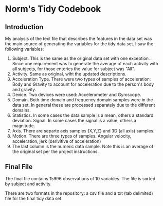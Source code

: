 Norm's Tidy Codebook
========================================================

Introduction
--------------------------------------------------------
My analysis of the text file that describes the features in the data set was the main source of generating the variables for the tidy data set.  I saw the following variables:

1.  Subject.  This is the same as the original data set with one exception.  Since one requirement was to generate the average of each activity with all subjects, for those enteries the value for subject was "All".
2.  Activity.  Same as original, wiht the updated descriptions.
3.  Acceleration Type.  There were two types of samples of acceleration: Body and Gravity to account for acceleration due to the person's body and gravity.
4.  Device.  Two devices were used:  Accelerometer and Gyroscope.
5.  Domain.  Both time domain and frequency domain samples were in the data set.  In general these are processed separately due to the different domains.
6.  Statistics.  In some cases the data sample is a mean, others a standard deviation.
Signal.  In some cases the signal is a value, others a magnitude.
7.  Axis.  There are separte axis samples {X,Y,Z} and 3D (all axis) samples.
8.  Motion.  There are three types of samples.  Angular velocity, acceleration, jerk (derivitive of acceleration)
9.  The last column is the numeric data sample.  Note this is an average of the original set per the project instructions.

Final File
---------------------------------------------------------
The final file contains 15996 observations of 10 variables. The file is sorted by subject and activity. 

There are two formats in the repository:  a csv file and a txt (tab delimited) file for the final tidy data set.




